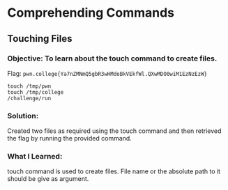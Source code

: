 # Comprehending Commands
## Touching Files

### Objective: To learn about the touch command to create files.

Flag: `pwn.college{Ya7nZMNmQ5gbR3wHMdoBkVEkfWl.QXwMDO0wiM1EzNzEzW}`

```
touch /tmp/pwn
touch /tmp/college
/challenge/run
```

### Solution:

Created two files as required using the touch command and then retrieved the flag by running the provided command.

### What I Learned: 

touch command is used to create files. File name or the absolute path to it should be give as argument.